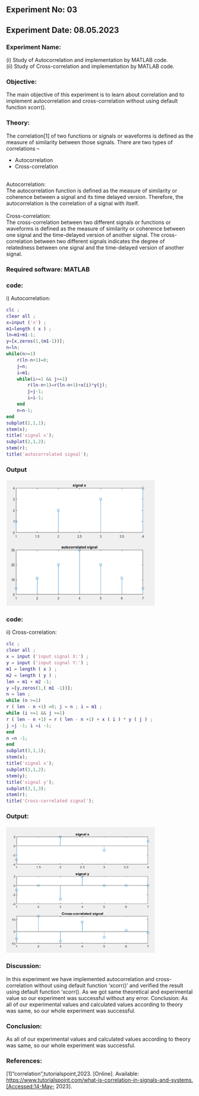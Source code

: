 ## Experiment No: 03
## Experiment Date: 08.05.2023
### Experiment Name:
(i) Study of Autocorrelation and implementation by MATLAB code.
<br>
(ii) Study of Cross-correlation and implementation by MATLAB code.
### Objective:
The main objective of this experiment is to learn about correlation and to implement autocorrelation and cross-correlation without using default function xcorr().
### Theory:
The correlation[1] of two functions or signals or waveforms is defined as the measure of similarity between those signals. There are two types of correlations –
<br>
* Autocorrelation
* Cross-correlation
<br>
Autocorrelation:
<br>
The autocorrelation function is defined as the measure of similarity or coherence between a signal and its time delayed version. Therefore, the autocorrelation is the correlation of a signal with itself.
<br>
<br>
Cross-correlation:
<br>
The cross-correlation between two different signals or functions or waveforms is defined as the measure of similarity or coherence between one signal and the time-delayed version of another signal. The cross-correlation between two different signals indicates the degree of relatedness between one signal and the time-delayed version of another signal.

### Required software: MATLAB
### code: 
i) Autocorrelation:
``` matlab
clc ;
clear all ;
x=input ('x') ;
m1=length ( x ) ;
ln=m1+m1-1;
y=[x,zeros(1,(m1-1))];
n=ln;
while(n>=1)
    r(ln-n+1)=0;
    j=n;
    i=m1;
    while(i>=1 && j>=1)
        r(ln-n+1)=r(ln-n+1)+x(i)*y(j);
        j=j-1;
        i=i-1;
    end
    n=n-1;
end
subplot(2,1,1);
stem(x);
title('signal x');
subplot(2,1,2);
stem(r);
title('autocorrelated signal');
```
### Output
<img width="400" height="340" src="https://github.com/Anika-nawer/ECE-4124-DSP-Lab-Reports/blob/main/Lab%2003/auto-correlation.png">

### code:
ii) Cross-correlation: 

``` matlab
clc ;
clear all ;
x = input ('input signal X:') ;
y = input ('input signal Y:') ;
m1 = length ( x ) ;
m2 = length ( y ) ;
len = m1 + m2 -1;
y =[y,zeros(1,( m1 -1))];
n = len ;
while (n >=1)
r ( len - n +1) =0; j = n ; i = m1 ;
while (i >=1 && j >=1)
r ( len - n +1) = r ( len - n +1) + x ( i ) * y ( j ) ;
j =j -1; i =i -1;
end
n =n -1;
end
subplot(3,1,1);
stem(x);
title('signal x');
subplot(3,1,2);
stem(y);
title('signal y');
subplot(3,1,3);
stem(r);
title('Cross-correlated signal');
```

### Output:
<img width="400" height="340" src="https://github.com/Anika-nawer/ECE-4124-DSP-Lab-Reports/blob/main/Lab%2003/cross_correlation.png">


### Discussion: 
In this experiment we have implemented autocorrelation and cross-correlation without using default function ‘xcorr()’ and verified the result using default function ‘xcorr(). As we got same theoretical and experimental value so our experiment was successful without any error. 
Conclusion: As all of our experimental values and calculated values according to theory was same, so our whole experiment was successful.

### Conclusion: 
As all of our experimental values and calculated values according to theory was same, so our whole experiment was successful.

### References: 
[1]“correlation”,tutorialspoint,2023. [Online]. Available: https://www.tutorialspoint.com/what-is-correlation-in-signals-and-systems.[Accessed:14-May- 2023].
